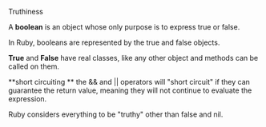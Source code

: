 Truthiness

A **boolean** is an object whose only purpose is to express true or false.

In Ruby, booleans are represented by the true and false objects.

 **True** and **False** have real classes, like any other object and methods can be called on them.

**short circuiting ** the && and || operators will "short circuit" if they can guarantee the return value, meaning they will not continue to evaluate the expression.

Ruby considers everything to be "truthy" other than false and nil. 

